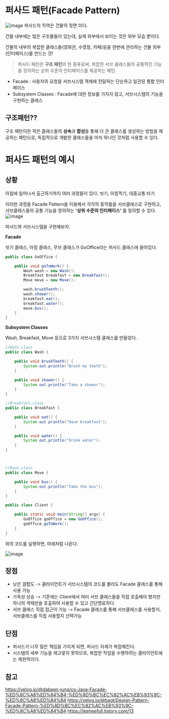 # 퍼사드 패턴(Facade Pattern)
![image](https://github.com/AucSuSu/CS-study/assets/109134365/9b9ee5da-0ed0-4d10-9a6c-cab142aec34e)
퍼사드의 직역은 건물의 정면 이다.

건물 내부에는 많은 구조물들이 있는데, 실제 외부에서 보이는 것은 외부 모습 뿐이다.

건물의 내부의 복잡한 클래스들(영화관, 수영장, 카페)등을 한번에 관리하는 건물 외부(인터페이스)를 만드는 것!

>퍼사드 패턴은 **구조 패턴**의 한 종류로써, 복잡한 서브 클래스들의 공통적인 기능을 정의하는 상위 수준의 인터페이스를 제공하는 패턴.
- Facade : 사용자의 요청을 서브시스템 객체에 전달하는 단순하고 일관된 통합 인터페이스
- Subsystem Classes : Facade에 대한 정보를 가지지 않고, 서브시스템의 기능을 구현하는 클래스

## 구조패턴??
구조 패턴이란 작은 클래스들의 **상속**과 **합성**을 통해 더 큰 클래스를 생성하는 방법을 제공하는 패턴으로, 독립적으로 개발한 클래스들을 마치 하나인 것처럼 사용할 수 있다.

# 퍼사드 패턴의 예시
## 상황
아침에 일어나서 출근하기까지 여러 과정들이 있다.
씻기, 아침먹기, 대중교통 타기

이러한 과정을 Facade Pattern을 이용해서 각각의 동작들을 서브클래스로 구현하고, 서브클래스들의 공통 기능을 정의하는 **'상위 수준의 인터페이스'**
를 정의할 수 있다.
![image](https://github.com/AucSuSu/CS-study/assets/109134365/2dd9df6e-0882-4d59-ac9f-d8c88a7ba522)

퍼사드와 서브시스템을 구현해보자.

**Facade**

씻기 클래스, 아침 클래스, 무브 클래스가 GoOffice라는 퍼사드 클래스에 들어있다.
```java
public class GoOffice {

    public void goToWork() {
        Wash wash = new Wash();
        Breakfast breakfast = new Breakfast();
        Move move = new Move();

        wash.brushTeeth();
        wash.shower();
        breakfast.eat();
        breakfast.water();
        move.bus();
    }
}
```

**Subsystem Classes**

Wash, Breakfast, Move 등으로 3가지 서브시스템 클래스를 만들었다.
```java
//Wash.class
public class Wash {

    public void brushTeeth() {
        System.out.println("Brush my teeth");
    }

    public void shower() {
        System.out.println("Take a shower");
    }
}

//Breakfast.class
public class Breakfast {

    public void eat() {
        System.out.println("Have breakfast");
    }

    public void water() {
        System.out.println("Drink water");
    }
}



//Move.class
public class Move {

    public void bus() {
        System.out.println("Take the bus");
    }
}
```

```java
public class Client {

    public static void main(String[] args) {
        GoOffice goOffice = new GoOffice();
        goOffice.goToWork();
    }
}
```

위의 코드를 실행하면, 아래처럼 나온다.

![image](https://github.com/AucSuSu/CS-study/assets/109134365/d4aa0e62-be5a-4453-86dc-6471650e6333)

## 장점
- 낮은 결합도 -> 클라이언트가 서브시스템의 코드를 몰라도 Facade 클래스를 통해 사용 가능
- 가독성 상승 -> 기존에는 Client에서 여러 서브 클래스들을 직접 호출해야 했지만 하나의 객체만을 호출하여 사용할 수 있고 간단명료하다.
- 서브 클래스 직접 접근이 가능 -> Facade 클래스를 통해 서브클래스를 사용할지, 서브클래스를 직접 사용할지 선택가능
## 단점
- 퍼사드가 너무 많은 책임을 가지게 되면, 퍼사드 자체가 복잡해진다.
- 시스템의 세부 기능을 제고앟지 못하므로, 복잡한 작업을 수행하려는 클라이언트에는 제한적이다.

## 참고
https://velog.io/@dabeen-jung/cs-Java-Facade-%ED%8C%A8%ED%84%B4-%ED%8D%BC%EC%82%AC%EB%93%9C-%ED%8C%A8%ED%84%B4
https://velog.io/@bagt/Design-Pattern-Facade-Pattern-%ED%8D%BC%EC%82%AC%EB%93%9C-%ED%8C%A8%ED%84%B4
https://leeheefull.tistory.com/13
